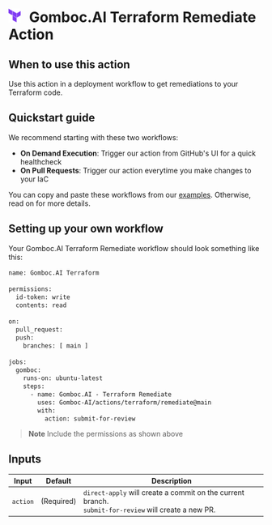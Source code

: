 # <img src="../../assets/terraform-logo.png" style="margin-right:10px" width="24"/> Gomboc.AI Terraform Remediate Action

## When to use this action

Use this action in a deployment workflow to get remediations to your Terraform code. 

## Quickstart guide 

We recommend starting with these two workflows:
  - **On Demand Execution**: Trigger our action from GitHub's UI for a quick healthcheck
  - **On Pull Requests**: Trigger our action everytime you make changes to your IaC

You can copy and paste these workflows from our [examples](/terraform/remediate/examples/). Otherwise, read on for more details.

## Setting up your own workflow

Your Gomboc.AI Terraform Remediate workflow should look something like this:

```
name: Gomboc.AI Terraform

permissions:
  id-token: write
  contents: read

on:
  pull_request:
  push:
    branches: [ main ]

jobs:
  gomboc:
    runs-on: ubuntu-latest
    steps:
      - name: Gomboc.AI - Terraform Remediate
        uses: Gomboc-AI/actions/terraform/remediate@main
        with:
          action: submit-for-review
```

> **Note**
> Include the permissions as shown above

## Inputs

| Input | Default | Description |
| --- | --- | --- |
| `action` | (Required) | `direct-apply` will create a commit on the current branch.<br>`submit-for-review` will create a new PR. |

